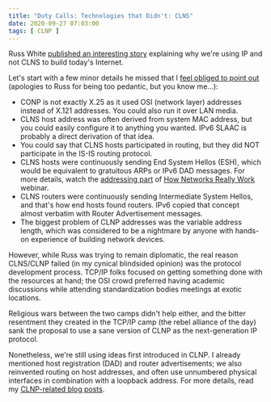 ```yaml
---
title: "Duty Calls: Technologies that Didn't: CLNS"
date: 2020-09-27 07:03:00
tags: [ CLNP ]
---
```

Russ White [published an interesting story](https://rule11.tech/tech-clns/) explaining why we're using IP and not CLNS to build today's Internet.

Let's start with a few minor details he missed that I [feel obliged to point out](https://xkcd.com/386/) (apologies to Russ for being too pedantic, but you know me...):
<!--more-->
* CONP is not exactly X.25 as it used OSI (network layer) addresses instead of X.121 addresses. You could also run it over LAN media.
* CLNS host address was often derived from system MAC address, but you could easily configure it to anything you wanted. IPv6 SLAAC is probably a direct derivation of that idea.
* You could say that CLNS hosts participated in routing, but they did NOT participate in the IS-IS routing protocol.
* CLNS hosts were continuously sending End System Hellos (ESH), which would be equivalent to gratuitous ARPs or IPv6 DAD messages. For more details, watch the [addressing part](https://my.ipspace.net/bin/list?id=Net101#ADDR) of [How Networks Really Work](https://www.ipspace.net/How_Networks_Really_Work) webinar.
* CLNS routers were continuously sending Intermediate System Hellos, and that's how end hosts found routers. IPv6 copied that concept almost verbatim with Router Advertisement messages.
* The biggest problem of CLNP addresses was the variable address length, which was considered to be a nightmare by anyone with hands-on experience of building network devices.

However, while Russ was trying to remain diplomatic, the real reason CLNS/CLNP failed (in my cynical blindsided opinion) was the protocol development process. TCP/IP folks focused on getting something done with the resources at hand; the OSI crowd preferred having academic discussions while attending standardization bodies meetings at exotic locations. 

Religious wars between the two camps didn't help either, and the bitter resentment they created in the TCP/IP camp (the rebel alliance of the day) sank the proposal to use a sane version of CLNP as the next-generation IP protocol.

Nonetheless, we're still using ideas first introduced in CLNP. I already mentioned host registration (DAD) and router advertisements; we also reinvented routing on host addresses, and often use unnumbered physical interfaces in combination with a loopback address. For more details, read my [CLNP-related blog posts](/tag/clnp/).
